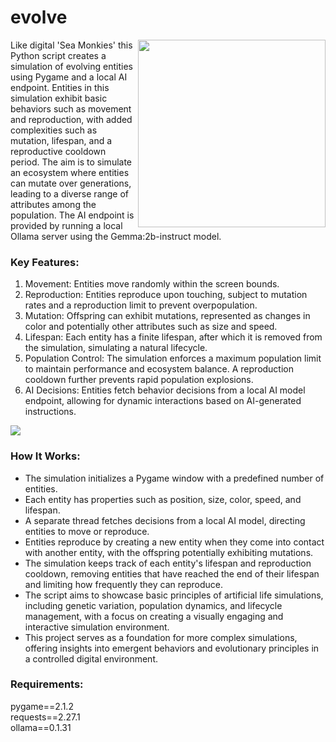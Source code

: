 <h1>evolve</h1>
<img src="https://2acrestudios.com/wp-content/uploads/2024/04/evolve.png" style="width: 300px;" align="right" />Like digital 'Sea Monkies' this Python script creates a simulation of evolving entities using Pygame and a local AI endpoint. Entities in this simulation exhibit basic behaviors such as movement and reproduction, with added complexities such as mutation, lifespan, and a reproductive cooldown period. The aim is to simulate an ecosystem where entities can mutate over generations, leading to a diverse range of attributes among the population. The AI endpoint is provided by running a local Ollama server using the Gemma:2b-instruct model.

<h3>Key Features:</h3>
<ol>
<li>Movement: Entities move randomly within the screen bounds.</li>
<li>Reproduction: Entities reproduce upon touching, subject to mutation rates and a reproduction limit to prevent overpopulation.</li>
<li>Mutation: Offspring can exhibit mutations, represented as changes in color and potentially other attributes such as size and speed.</li>
<li>Lifespan: Each entity has a finite lifespan, after which it is removed from the simulation, simulating a natural lifecycle.</li>
<li>Population Control: The simulation enforces a maximum population limit to maintain performance and ecosystem balance. A reproduction cooldown further prevents rapid population explosions.</li>
<li>AI Decisions: Entities fetch behavior decisions from a local AI model endpoint, allowing for dynamic interactions based on AI-generated instructions.</li>
</ol>
<img src="https://2acrestudios.com/wp-content/uploads/2024/05/Screenshot-2024-05-02-at-10.50.34 AM-3.png" />
<h3>How It Works:</h3>
<ul>
<li>The simulation initializes a Pygame window with a predefined number of entities.</li>
<li>Each entity has properties such as position, size, color, speed, and lifespan.</li>
<li>A separate thread fetches decisions from a local AI model, directing entities to move or reproduce.</li>
<li>Entities reproduce by creating a new entity when they come into contact with another entity, with the offspring potentially exhibiting mutations.</li>
<li>The simulation keeps track of each entity's lifespan and reproduction cooldown, removing entities that have reached the end of their lifespan and limiting how frequently they can reproduce.</li>
<li>The script aims to showcase basic principles of artificial life simulations, including genetic variation, population dynamics, and lifecycle management, with a focus on creating a visually engaging and interactive simulation environment.</li>
<li>This project serves as a foundation for more complex simulations, offering insights into emergent behaviors and evolutionary principles in a controlled digital environment.</li>
</ul>
<h3>Requirements:</h3>
pygame==2.1.2<br />
requests==2.27.1<br />
ollama==0.1.31<br />
